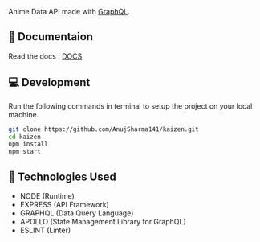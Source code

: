

Anime Data API made with [GraphQL](https://graphql.org/).

## :bookmark_tabs: Documentaion
Read the docs : [DOCS](https://apikaizen.herokuapp.com/)

## :computer: Development
Run the following commands in terminal to setup the project on your local machine.

```bash 
git clone https://github.com/AnujSharma141/kaizen.git
cd kaizen
npm install
npm start
```

## :rocket: Technologies Used

* NODE (Runtime)
* EXPRESS (API Framework)
* GRAPHQL (Data Query Language)
* APOLLO (State Management Library for GraphQL)
* ESLINT (Linter)
